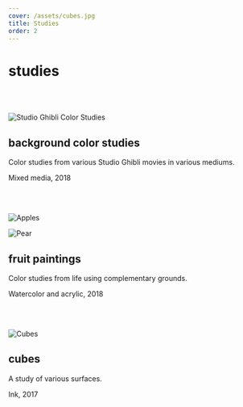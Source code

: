 ```yaml
---
cover: /assets/cubes.jpg
title: Studies
order: 2
---
```

# studies

<br>
<br>

![Studio Ghibli Color Studies](/assets/studies-together-v2.jpg)

## background color studies

Color studies from various Studio Ghibli movies in various mediums.

Mixed media, 2018

<br>
<br>

![Apples](/assets/apples_900_lower.jpg)

![Pear](/assets/pear_900_lower.jpg)

## fruit paintings

Color studies from life using complementary grounds.

Watercolor and acrylic, 2018

<br>

<br>

![Cubes](https://78.media.tumblr.com/edb14350eb2c78676f8153e589ab1386/tumblr_p4kpmyivjn1tbsa22o1_1280.jpg)

## cubes

A study of various surfaces.

Ink, 2017
